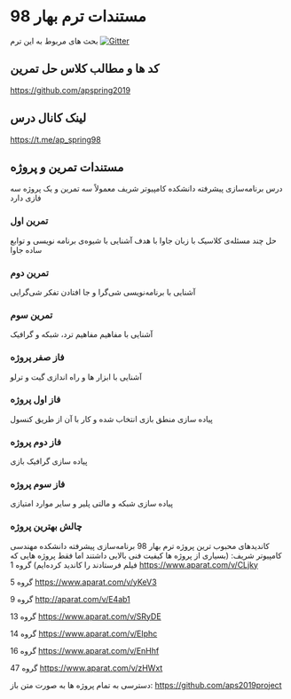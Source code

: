 # مستندات ترم بهار 98
بحث های مربوط به این ترم 
[![Gitter](https://badges.gitter.im/aps2019project/community.svg)](https://gitter.im/aps2019project/community?utm_source=badge&utm_medium=badge&utm_campaign=pr-badge)

## کد ها و مطالب کلاس حل تمرین
https://github.com/apspring2019

## لینک کانال درس
https://t.me/ap_spring98

## مستندات تمرین و پروژه
درس برنامه‌سازی پیشرفته دانشکده کامپیوتر شریف معمولاً سه تمرین و یک پروژه سه فازی دارد

### تمرین اول
حل چند مسئله‌ی کلاسیک با زبان جاوا با هدف آشنایی با شیوه‌ی برنامه نویسی و توابع ساده جاوا

### تمرین دوم
آشنایی با برنامه‌نویسی شی‌گرا و جا افتادن تفکر شی‌گرایی

### تمرین سوم
آشنایی با مفاهیم مفاهیم ترد، شبکه و گرافیک

### فاز صفر پروژه
آشنایی با ابزار ها و راه اندازی گیت و ترلو

### فاز اول پروژه
پیاده سازی منطق بازی انتخاب شده و کار با آن از طریق کنسول

### فاز دوم پروژه
پیاده سازی گرافیک بازی

### فاز سوم پروژه
پیاده سازی شبکه و مالتی پلیر و سایر موارد امتیازی

### چالش بهترین پروژه
کاندید‌های محبوب ترین پروژه ترم بهار 98 برنامه‌سازی پیشرفته دانشکده مهندسی کامپیوتر شریف:
(بسیاری از پروژه ها کیفیت فنی بالایی داشتند اما فقط پروژه هایی که فیلم فرستادند را کاندید کرده‌ایم)
گروه 1
https://www.aparat.com/v/CLjky

گروه 5
https://www.aparat.com/v/yKeV3

گروه 9
http://aparat.com/v/E4ab1

گروه 13
https://www.aparat.com/v/SRyDE

گروه 14
https://www.aparat.com/v/EIphc

گروه 16
https://www.aparat.com/v/EnHhf

گروه 47
https://www.aparat.com/v/zHWxt

دسترسی به تمام پروژه ها به صورت متن باز:
https://github.com/aps2019project

